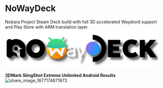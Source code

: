 # NoWayDeck

Nobara Project Steam Deck build with full 3D accelerated Waydroid support and Play Store with ARM translation layer.
![nowaydeckshadow2.png](https://github.com/Wesidetet19/NoWayDeck/blob/main/nowaydeckshadow2.png)

**3DMark SlingShot Extreme Unlimited Android Results**
![share_image_1677174671873](https://user-images.githubusercontent.com/89215114/221328825-5acca302-e635-4560-9345-5fdb0c877aa1.png)
